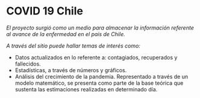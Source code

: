 # COVID 19 Chile

*El proyecto surgió como un medio para almacenar la información referente al avance de la enfermedad en el país de Chile.*

*A través del sitio puede hallar temas de interés como:*

* Datos actualizados en lo referente a: contagiados, recuperados y fallecidos.
* Estadísticas, a través de números y gráficos.
* Análisis del crecimiento de la pandemia. Representado a través de un modelo matemático, se presenta como parte de la base teórica que sustenta las estimaciones realizadas en determinado día.
